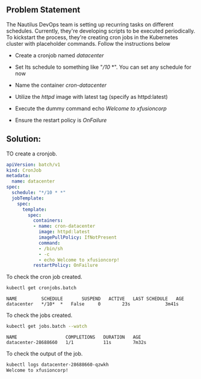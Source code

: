 ## Problem Statement

 The Nautilus DevOps team is setting up recurring tasks on different schedules. Currently, they're developing scripts to be executed periodically. To kickstart the process, they're creating cron jobs in the Kubernetes cluster with placeholder commands. Follow the instructions below

-  Create a cronjob named *datacenter*

-  Set Its schedule to something like "*/10* *". You can set any schedule for now

-   Name the container *cron-datacenter*

-  Utilize the *httpd* image with latest tag (specify as httpd:latest)

-  Execute the dummy command echo *Welcome to xfusioncorp*

-  Ensure the restart policy is *OnFailure*

## Solution:

 TO create a cronjob.

```yaml
apiVersion: batch/v1
kind: CronJob
metadata:
  name: datacenter
spec:
  schedule: "*/10 * *"
  jobTemplate:
    spec:
      template:
        spec:
          containers:
          - name: cron-datacenter
            image: httpd:latest
            imagePullPolicy: IfNotPresent
            command:
            - /bin/sh
            - -c
            - echo Welcome to xfusioncorp!
          restartPolicy: OnFailure
```

 To check the cron job created.

```bash
kubectl get cronjobs.batch
```

```
NAME         SCHEDULE       SUSPEND   ACTIVE   LAST SCHEDULE   AGE
datacenter   */10*  *   False     0        23s             3m41s
```

 To check the jobs created.

```bash
kubectl get jobs.batch --watch
```

```
NAME                  COMPLETIONS   DURATION   AGE
datacenter-28688660   1/1           11s        7m32s
```

 To check the output of the job.

```bash
kubectl logs datacenter-28688660-qzwkh
Welcome to xfusioncorp!
```
